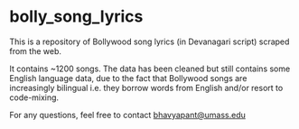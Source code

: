 # bolly_song_lyrics

This is a repository of Bollywood song lyrics (in Devanagari script) scraped from the web.

It contains ~1200 songs. The data has been cleaned but still contains some English language data, due to the fact that Bollywood songs are increasingly bilingual i.e. they borrow words from English and/or resort to code-mixing. 

For any questions, feel free to contact bhavyapant@umass.edu
